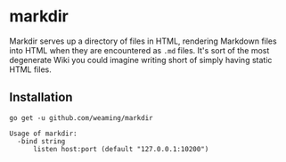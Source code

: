 # markdir

Markdir serves up a directory of files in HTML, rendering Markdown files into HTML when they are encountered as `.md` files.
It's sort of the most degenerate Wiki you could imagine writing short of simply having static HTML files.

## Installation

    go get -u github.com/weaming/markdir

    Usage of markdir:
      -bind string
          listen host:port (default "127.0.0.1:10200")
